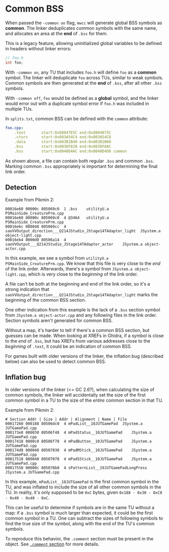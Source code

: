 # Common BSS

When passed the `-common on` flag, `mwcc` will generate global BSS symbols as **common**. The linker deduplicates common symbols with the same name, and allocates an area at the **end** of `.bss` for them.

This is a legacy feature, allowing uninitialized global variables to be defined in headers without linker errors:

```c
// foo.h
int foo;
```

With `-common on`, any TU that includes `foo.h` will define `foo` as a **common** symbol. The linker will deduplicate `foo` across TUs, similar to weak symbols. Common symbols are then generated at the **end** of `.bss`, after all other `.bss` symbols.

With `-common off`, `foo` would be defined as a **global** symbol, and the linker would error out with a duplicate symbol error if `foo.h` was included in multiple TUs.

In `splits.txt`, common BSS can be defined with the `common` attribute:

```yaml
foo.cpp:
	.text       start:0x80047E5C end:0x8004875C
	.ctors      start:0x803A54C4 end:0x803A54C8
	.data       start:0x803B1B40 end:0x803B1B60
	.bss        start:0x803DF828 end:0x803DFA8C
	.bss        start:0x8040D4AC end:0x8040D4D8 common
```

As shown above, a file can contain both regular `.bss` and common `.bss`. Marking common `.bss` appropriately is important for determining the final link order.

## Detection

Example from Pikmin 2:
```
00016e60 00000c 805069c0  1 .bss 	utilityU.a PSMainSide_CreaturePrm.cpp
00016e60 00000c 805069c0  4 @3464 	utilityU.a PSMainSide_CreaturePrm.cpp
00016e6c 000048 805069cc  4 saoVVOutput_direction___Q214JStudio_JStage14TAdaptor_light 	JSystem.a object-light.cpp
00016eb4 0000d0 80506a14  4 saoVVOutput___Q214JStudio_JStage14TAdaptor_actor 	JSystem.a object-actor.cpp
```

In this example, we see a symbol from `utilityU.a PSMainSide_CreaturePrm.cpp`. We know that this file is very close to the _end_ of the link order. Afterwards, there's a symbol from `JSystem.a object-light.cpp`, which is very close to the _beginning_ of the link order.

A file can't be both at the beginning and end of the link order, so it's a strong indication that `saoVVOutput_direction___Q214JStudio_JStage14TAdaptor_light` marks the beginning of the common BSS section.

One other indication from this example is the lack of a `.bss` section symbol from `JSystem.a object-actor.cpp` and any following files in the link order. Section symbols aren't generated for common BSS.

Without a map, it's harder to tell if there's a common BSS section, but guesses can be made. When looking at XREFs in Ghidra, if a symbol is close to the _end_ of `.bss`, but has XREFs from various addresses close to the _beginning_ of `.text`, it could be an indication of common BSS.

For games built with older versions of the linker, the inflation bug (described below) can also be used to detect common BSS.

## Inflation bug

In older versions of the linker (<= GC 2.6?), when calculating the size of common symbols, the linker will accidentally set the size of the first common symbol in a TU to the size of the _entire_ common section in that TU.

Example from Pikmin 2:

```
# Section Addr | Size | Addr | Alignment | Name | File
00017260 000188 80506dc0  4 mPadList__10JUTGamePad 	JSystem.a JUTGamePad.cpp
000173e8 000030 80506f48  4 mPadStatus__10JUTGamePad 	JSystem.a JUTGamePad.cpp
00017418 0000c0 80506f78  4 mPadButton__10JUTGamePad 	JSystem.a JUTGamePad.cpp
000174d8 000040 80507038  4 mPadMStick__10JUTGamePad 	JSystem.a JUTGamePad.cpp
00017518 000040 80507078  4 mPadSStick__10JUTGamePad 	JSystem.a JUTGamePad.cpp
00017558 00000c 805070b8  4 sPatternList__19JUTGamePadLongPress 	JSystem.a JUTGamePad.cpp
```

In this example, `mPadList__10JUTGamePad` is the first common symbol in the TU, and was inflated to include the size of all other common symbols in the TU. In reality, it's only supposed to be `0xC` bytes, given `0x188 - 0x30 - 0xC0 - 0x40 - 0x40 - 0xC`.

This can be useful to determine if symbols are in the same TU without a map: if a `.bss` symbol is much larger than expected, it could be the first common symbol in a TU. One can subtract the sizes of following symbols to find the true size of the symbol, along with the end of the TU's common symbols.

To reproduce this behavior, the `.comment` section must be present in the object. See [`.comment` section](comment_section.md) for more details.
